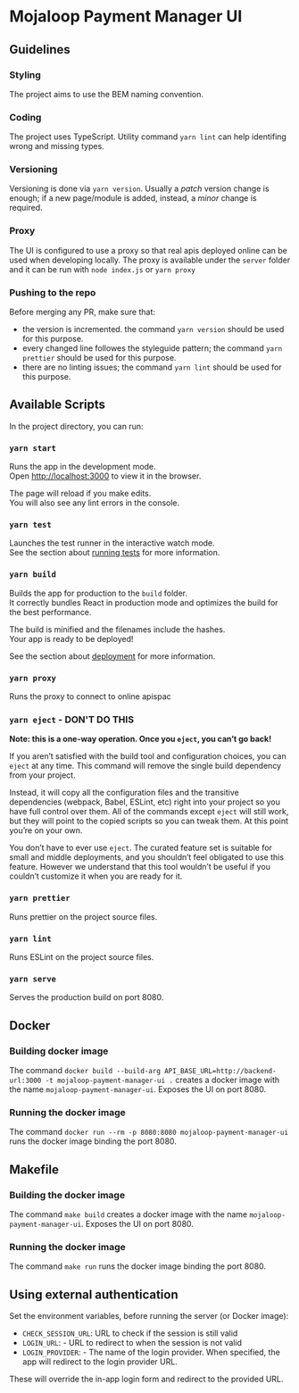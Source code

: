 # Mojaloop Payment Manager UI

## Guidelines

### Styling

The project aims to use the BEM naming convention.

### Coding

The project uses TypeScript. Utility command `yarn lint` can help identifing wrong and missing types.

### Versioning

Versioning is done via `yarn version`. Usually a _patch_ version change is enough; if a new page/module is added, instead, a _minor_ change is required.

### Proxy

The UI is configured to use a proxy so that real apis deployed online can be used when developing locally. The proxy is available under the `server` folder and it can be run with `node index.js` or `yarn proxy`

### Pushing to the repo

Before merging any PR, make sure that:

- the version is incremented. the command `yarn version` should be used for this purpose.
- every changed line followes the styleguide pattern; the command `yarn prettier` should be used for this purpose.
- there are no linting issues; the command `yarn lint` should be used for this purpose.

## Available Scripts

In the project directory, you can run:

### `yarn start`

Runs the app in the development mode.<br />
Open [http://localhost:3000](http://localhost:3000) to view it in the browser.

The page will reload if you make edits.<br />
You will also see any lint errors in the console.

### `yarn test`

Launches the test runner in the interactive watch mode.<br />
See the section about [running tests](https://facebook.github.io/create-react-app/docs/running-tests) for more information.

### `yarn build`

Builds the app for production to the `build` folder.<br />
It correctly bundles React in production mode and optimizes the build for the best performance.

The build is minified and the filenames include the hashes.<br />
Your app is ready to be deployed!

See the section about [deployment](https://facebook.github.io/create-react-app/docs/deployment) for more information.

### `yarn proxy`

Runs the proxy to connect to online apispac

### `yarn eject` - DON'T DO THIS

**Note: this is a one-way operation. Once you `eject`, you can’t go back!**

If you aren’t satisfied with the build tool and configuration choices, you can `eject` at any time. This command will remove the single build dependency from your project.

Instead, it will copy all the configuration files and the transitive dependencies (webpack, Babel, ESLint, etc) right into your project so you have full control over them. All of the commands except `eject` will still work, but they will point to the copied scripts so you can tweak them. At this point you’re on your own.

You don’t have to ever use `eject`. The curated feature set is suitable for small and middle deployments, and you shouldn’t feel obligated to use this feature. However we understand that this tool wouldn’t be useful if you couldn’t customize it when you are ready for it.

### `yarn prettier`

Runs prettier on the project source files.

### `yarn lint`

Runs ESLint on the project source files.

### `yarn serve`

Serves the production build on port 8080.

## Docker

### Building docker image

The command `docker build --build-arg API_BASE_URL=http://backend-url:3000 -t mojaloop-payment-manager-ui .` creates a docker image with the name `mojaloop-payment-manager-ui`. Exposes the UI on port 8080.

### Running the docker image

The command `docker run --rm -p 8080:8080 mojaloop-payment-manager-ui` runs the docker image binding the port 8080.

## Makefile

### Building the docker image

The command `make build` creates a docker image with the name `mojaloop-payment-manager-ui`. Exposes the UI on port 8080.

### Running the docker image

The command `make run` runs the docker image binding the port 8080.

## Using external authentication

Set the environment variables, before running the server (or Docker image):

- `CHECK_SESSION_URL`: URL to check if the session is still valid
- `LOGIN_URL`: - URL to redirect to when the session is not valid
- `LOGIN_PROVIDER`: - The name of the login provider. When specified, the app will redirect to the login provider URL.

These will override the in-app login form and redirect to the provided URL.
